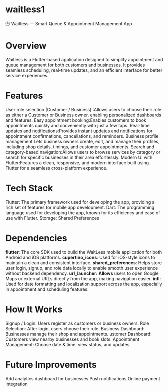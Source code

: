 # waitless1
🕒 Waitless — Smart Queue & Appointment Management App

# Overview
Waitless is a Flutter-based application designed to simplify appointment and queue management for both customers and businesses.
It provides seamless scheduling, real-time updates, and an efficient interface for better service experiences.

# Features
User role selection (Customer / Business) :Allows users to choose their role as either a Customer or Business owner, enabling personalized dashboards and features.
Easy appointment booking:Enables customers to book appointments quickly and conveniently with just a few taps.
Real-time updates and notifications:Provides instant updates and notifications for appointment confirmations, cancellations, and reminders.
Business profile management:Lets business owners create, edit, and manage their profiles, including shop details, timings, and customer appointments.
Search and category-based navigation:Allows users to browse services by category or search for specific businesses in their area effortlessly.
Modern UI with Flutter:Features a clean, responsive, and modern interface built using Flutter for a seamless cross-platform experience.

# Tech Stack
Flutter: The primary framework used for developing the app, providing a rich set of features for mobile app development.
Dart: The programming language used for developing the app, known for its efficiency and ease of use with Flutter.
Storage: Shared Preferences

# Dependencies
**flutter**: The core SDK used to build the WaitLess mobile application for both Android and iOS platforms.
**cupertino_icons**: Used for iOS-style icons to maintain a clean and consistent interface.
**shared_preferences**: Helps store user login, signup, and role data locally to enable smooth user experience without backend dependency.
**url_launcher: Allows** users to open Google Maps or external URLs directly from the app, making navigation easier.
**intl**: Used for date formatting and localization support across the app, especially in appointment and scheduling features.

# How It Works
Signup / Login: Users register as customers or business owners.
Role Selection: After login, users choose their role.
Business Dashboard: Businesses manage their shop and appointments.
ustomer Dashboard: Customers view nearby businesses and book slots.
Appointment Management: Choose date & time, view status, and updates.

# Future Improvements
Add analytics dashboard for businesses
Push notifications
Online payment integration

